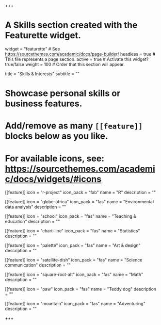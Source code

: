 +++
# A Skills section created with the Featurette widget.
widget = "featurette"  # See https://sourcethemes.com/academic/docs/page-builder/
headless = true  # This file represents a page section.
active = true  # Activate this widget? true/false
weight = 100  # Order that this section will appear.

title = "Skills & Interests"
subtitle = ""

# Showcase personal skills or business features.
# 
# Add/remove as many `[[feature]]` blocks below as you like.
# 
# For available icons, see: https://sourcethemes.com/academic/docs/widgets/#icons

[[feature]]
  icon = "r-project"
  icon_pack = "fab"
  name = "R"
  description = ""
  
[[feature]]
  icon = "globe-africa"
  icon_pack = "fas"
  name = "Environmental data analysis"
  description = ""
  
[[feature]]
  icon = "school"
  icon_pack = "fas"
  name = "Teaching & education"
  description = ""
  
[[feature]]
  icon = "chart-line"
  icon_pack = "fas"
  name = "Statistics"
  description = ""  
  
[[feature]]
  icon = "palette"
  icon_pack = "fas"
  name = "Art & design"
  description = ""
  
[[feature]]
  icon = "satellite-dish"
  icon_pack = "fas"
  name = "Science communication"
  description = ""

[[feature]]
  icon = "square-root-alt"
  icon_pack = "fas"
  name = "Math"
  description = ""
  
[[feature]]
  icon = "paw"
  icon_pack = "fas"
  name = "Teddy dog"
  description = ""
  
[[feature]]
  icon = "mountain"
  icon_pack = "fas"
  name = "Adventuring"
  description = ""

+++
